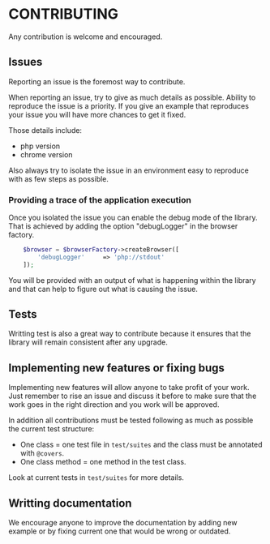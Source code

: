 CONTRIBUTING
============

Any contribution is welcome and encouraged.

Issues
------

Reporting an issue is the foremost way to contribute.

When reporting an issue, try to give as much details as possible. Ability to reproduce the issue is a priority.
If you give an example that reproduces your issue you will have more chances to get it fixed.

Those details include: 

- php version
- chrome version

Also always try to isolate the issue in an environment easy to reproduce with as few steps as possible.

### Providing a trace of the application execution

Once you isolated the issue you can enable the debug mode of the library. That is achieved by adding the option "debugLogger" in the browser factory.

```php
    $browser = $browserFactory->createBrowser([
        'debugLogger'     => 'php://stdout'
    ]);
```

You will be provided with an output of what is happening within the library and that can help to figure out what is causing the issue.

Tests
-----

Writting test is also a great way to contribute because it ensures that the library will remain consistent after any upgrade.

Implementing new features or fixing bugs
----------------------------------------

Implementing new features will allow anyone to take profit of your work. Just remember to rise an issue and discuss it before to make sure that the work goes in the right direction and you work will be approved.

In addition all contributions must be tested following as much as possible the current test structure:
- One class = one test file in ``test/suites`` and the class must be annotated with ``@covers``.
- One class method = one method in the test class.

Look at current tests in ``test/suites`` for more details.

Writting documentation
----------------------

We encourage anyone to improve the documentation by adding new example or by fixing current one that would be wrong or outdated.
